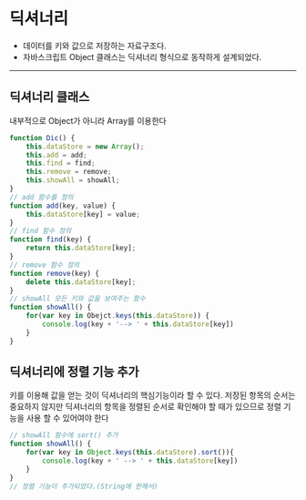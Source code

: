 # 딕셔너리
* 데이터를 키와 값으로 저장하는 자료구조다. 
* 자바스크립트 Object 클래스는 딕셔너리 형식으로 동작하게 설계되었다. 
--- 
## 딕셔너리 클래스 
내부적으로 Object가 아니라 Array를 이용한다
```javascript
function Dic() {
    this.dataStore = new Array();
    this.add = add;
    this.find = find;
    this.remove = remove;
    this.showAll = showAll;
}
// add 함수를 정의 
function add(key, value) {
    this.dataStore[key] = value;
}
// find 함수 정의
function find(key) {
    return this.dataStore[key];
}
// remove 함수 정의 
function remove(key) {
    delete this.dataStore[key];
}
// showAll 모든 키와 값을 보여주는 함수
function showAll() {
    for(var key in Obejct.keys(this.dataStore)) {
        console.log(key + '--> ' + this.dataStore[key])
    }
}
```
## 딕셔너리에 정렬 기능 추가
키를 이용해 값을 얻는 것이 딕셔너리의 핵심기능이라 할 수 있다. 저장된 항목의 순서는 중요하지 않지만 
딕셔너리의 항목을 정렬된 순서로 확인해야 할 때가 있으므로 정렬 기능을 사용 할 수 있어여야 한다

```javascript
// showAll 함수에 sort() 추가 
function showAll() {
    for(var key in Object.keys(this.dataStore).sort()){
        console.log(key + ' --> ' + this.dataStore[key])
    }
}
// 정렬 기능이 추가되었다.(String에 한해서)
```